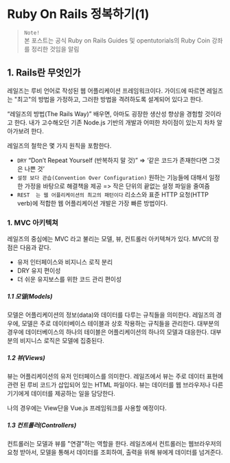 # Ruby On Rails 정복하기(1)
> `Note!`  
> 본 포스트는 공식 Ruby on Rails Guides 및 opentutorials의 Ruby Coin 강좌를 정리한 것임을 알림

## 1. Rails란 무엇인가
레일즈는 루비 언어로 작성된 웹 어플리케이션 프레임워크이다.  가이드에 따르면 레일즈는 "최고"의 방법을 가정하고, 그러한 방법을 격려하도록 설계되어 있다고 한다. 

“레일즈의 방법(The Rails Way)” 배우면, 아마도 굉장한 생산성 향상을 경험할 것이라고 한다. 내가 고수해오던 기존 Node.js 기반의 개발과 어떠한 차이점이 있는지 차차 알아가보려 한다.

레일즈의 철학은 몇 가지 원칙을 포함한다.

-   `DRY`  “Don’t Repeat Yourself (반복하지 말 것)” => ‘같은 코드가 존재한다면 그것은 나쁜 것’
-   `설정 보다 관습(Convention Over Configuration)` 원하는 기능들에 대해서 일정한 가정을 바탕으로 해결책을 제공 => 작은 단위의 끝없는 설정 파일을 줄여줌
-   `REST  는 웹 어플리케이션의 최고의 패턴이다` 리소스와 표준  HTTP  요청(HTTP  verb)에 적합한 웹 어플리케이션 개발은 가장 빠른 방법이다.


### 1. MVC  아키텍쳐
레일즈의 중심에는  MVC  라고 불리는 모델, 뷰, 컨트롤러 아키텍쳐가 있다. MVC의 장점은 다음과 같다.

-   유저 인터페이스와 비지니스 로직 분리
-   DRY  유지 편이성
-   더 쉬운 유지보스를 위한 코드 관리 편이성

##### 1.1 모델(Models)
모델은 어플리케이션의 정보(data)와 데이터를 다루는 규칙들을 의미한다. 레일즈의 경우에, 모델은 주로 데이터베이스 테이블과 상호 작용하는 규칙들을 관리한다. 대부분의 경우에 데이터베이스의 하나의 테이블은 어플리케이션의 하나의 모델과 대응한다. 대부분의 비지니스 로직은 모델에 집중된다.

##### 1.2 뷰(Views)
뷰는 어플리케이션의 유저 인터페이스를 의미한다. 레일즈에서 뷰는 주로 데이터 표현에 관련 된 루비 코드가 삽입되어 있는  HTML  파일이다. 뷰는 데이터를 웹 브라우저나 다른 기기에게 데이터를 제공하는 일을 담당한다.

나의 경우에는 View단을 Vue.js 프레임워크를 사용할 예정이다.

##### 1.3 컨트롤러(Controllers)
컨트롤러는 모델과 뷰를 "연결"하는 역할을 한다. 레일즈에서 컨트롤러는 웹브라우저의 요청 받아서, 모델을 통해서 데이터를 조회하여, 출력을 위해 뷰에게 데이터를 넘겨준다.
<!--stackedit_data:
eyJoaXN0b3J5IjpbLTQ0MjQ2ODgxOCwtODIzMjM5MjI4XX0=
-->